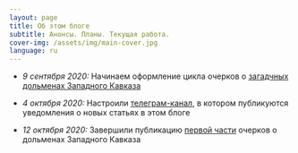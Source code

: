 ```yaml
---
layout: page
title: Об этом блоге
subtitle: Анонсы. Планы. Текущая работа.
cover-img: /assets/img/main-cover.jpg
language: ru
---
```

- _9 сентября 2020:_ Начинаем оформление цикла очерков о [загадчных дольменах Западного Кавказа](https://viktor-dnk.github.io/mysteries-dolmens-intro/)  
- _4 октября 2020:_ Настроили [телеграм-канал][a85077ec], в котором публикуются уведомления о новых статьях в этом блоге  
- _12 октября 2020:_ Завершили публикацию [первой части][fc339afa] очерков о дольменах Западного Кавказа  


  [a85077ec]: https://viktor-dnk.github.io/telegram "Информационный канал в поддержку этого блога"
  [fc339afa]: https://viktor-dnk.github.io/index-dolmens/#ch1 "Оглавление к циклу очерков о дольменах Западного Кавказа"
